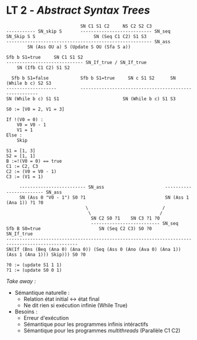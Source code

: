 # LT 2 - *Abstract Syntax Trees*

```text
                            SN C1 S1 C2     NS C2 S2 C3
----------- SN_skip S       --------------------------- SN_seq
SN_Skip S S                      SN (Seq C1 C2) S1 S3
------------------------------------------------------- SN_ass
        SN (Ass OU a) S (Update S OU (Sfa S a))

Sfb b S1=true     SN C1 S1 S2
----------------------------- SN_If_true / SN_If_true
    SN (Ifb C1 C2) S1 S2

  Sfb b S1=false            Sfb b S1=true     SN c S1 S2      SN (While b c) S2 S3
-------------------         ------------------------------------------------------
SN (While b c) S1 S1                        SN (While b c) S1 S3
```

```text
S0 := [V0 = 2, V1 = 3]

If !(V0 = 0) :
    V0 = V0 - 1
    V1 = 1
Else :
    Skip

S1 = [1, 3]
S2 = [1, 1]
B :=!(V0 = 0) == true
C1 := C2, C3
C2 := (V0 = V0 - 1)
C3 := (V1 = 1)
```

```text
     ------------------------- SN_ass                       ------------------------ SN_ass
     SN (Ass 0 "V0 - 1") S0 ?1                              SN (Ass 1 (Ana 1)) ?1 ?0
                              \                            /
                               \                          /
                                SN C2 S0 ?1    SN C3 ?1 ?0
                                -------------------------- SN_seq
Sfb B S0=true                      SN (Seq C2 C3) S0 ?0                                SN_If_true
-------------------------------------------------------------------------------------------------
SN(If (Bns (Beq (Ana 0) (Ana 0)) (Seq (Ass 0 (Ano (Ava 0) (Ana 1)) (Ass 1 (Ana 1))) Skip))) S0 ?0

?0 := (update S1 1 1)
?1 := (update S0 0 1)
```

*Take away :*

- Sémantique naturelle :
  - Relation état initial <-> état final
  - Ne dit rien si exécution infinie (While True)
- Besoins :
  - Erreur d'exécution
  - Sémantique pour les programmes infinis intéractifs
  - Sémantique pour les programmes *multithreads* (Parallèle C1 C2)
